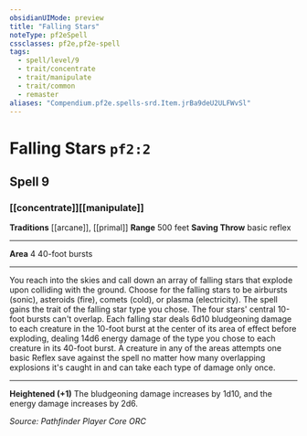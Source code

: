 ```yaml
---
obsidianUIMode: preview
title: "Falling Stars"
noteType: pf2eSpell
cssclasses: pf2e,pf2e-spell
tags:
  - spell/level/9
  - trait/concentrate
  - trait/manipulate
  - trait/common
  - remaster
aliases: "Compendium.pf2e.spells-srd.Item.jrBa9deU2ULFWvSl" 
---
```

# Falling Stars  `pf2:2`  
## Spell 9
### [[concentrate]][[manipulate]]
**Traditions** [[arcane]], [[primal]]
**Range** 500 feet
**Saving Throw** basic reflex
* * * 
**Area** 4 40-foot bursts

* * *

You reach into the skies and call down an array of falling stars that explode upon colliding with the ground. Choose for the falling stars to be airbursts (sonic), asteroids (fire), comets (cold), or plasma (electricity). The spell gains the trait of the falling star type you chose. The four stars' central 10-foot bursts can't overlap. Each falling star deals 6d10 bludgeoning damage to each creature in the 10-foot burst at the center of its area of effect before exploding, dealing 14d6 energy damage of the type you chose to each creature in its 40-foot burst. A creature in any of the areas attempts one basic Reflex save against the spell no matter how many overlapping explosions it's caught in and can take each type of damage only once.

* * *

**Heightened (+1)** The bludgeoning damage increases by 1d10, and the energy damage increases by 2d6.

*Source: Pathfinder Player Core*
*ORC*